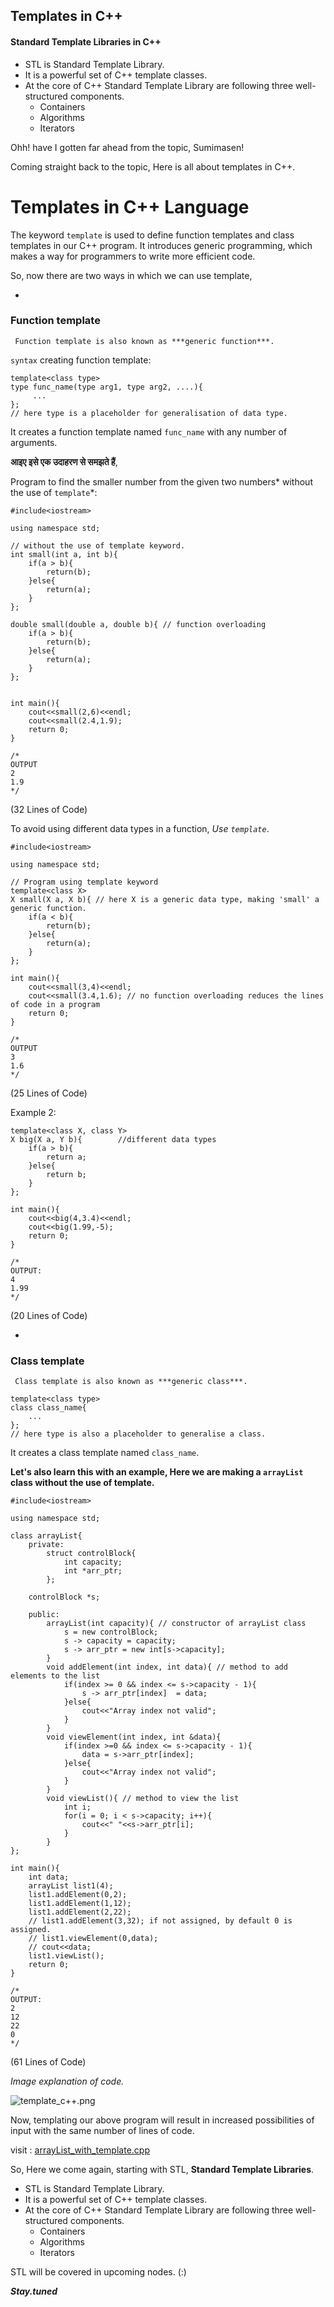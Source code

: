 ## Templates in C++

#### Standard Template Libraries in C++
- STL is Standard Template Library.
- It is a powerful set of C++ template classes.
- At the core of C++ Standard Template Library are following three well-structured components.
    - Containers                            
    - Algorithms                    
    - Iterators

Ohh! have I gotten far ahead from the topic, Sumimasen! 

Coming straight back to the topic, Here is all about templates in C++.

# Templates in C++ Language

The keyword `template` is used to define function templates and class templates in our C++ program.
It introduces generic programming, which makes a way for programmers to write more efficient code.

So, now there are two ways in which we can use template, 


- 
 ### Function template

     Function template is also known as ***generic function***.

`syntax` creating function template:
```
template<class type> 
type func_name(type arg1, type arg2, ....){
     ...
};
// here type is a placeholder for generalisation of data type.
```
It creates a function template named `func_name` with any number of arguments.

**आइए इसे एक उदाहरण से समझते हैं**,

Program to find the smaller number from the given two numbers* without the use of `template`*:
```
#include<iostream>

using namespace std;

// without the use of template keyword.
int small(int a, int b){
    if(a > b){
        return(b);    
    }else{
        return(a);
    }
};

double small(double a, double b){ // function overloading
    if(a > b){
        return(b);
    }else{
        return(a);
    }
};


int main(){
    cout<<small(2,6)<<endl;
    cout<<small(2.4,1.9);
    return 0;
}

/*
OUTPUT
2
1.9
*/
```
(32 Lines of Code)

To avoid using different data types in a function,  *Use `template`*.

```
#include<iostream>

using namespace std;

// Program using template keyword
template<class X>
X small(X a, X b){ // here X is a generic data type, making 'small' a generic function.
    if(a < b){
        return(b);
    }else{
        return(a);
    }
};

int main(){
    cout<<small(3,4)<<endl;
    cout<<small(3.4,1.6); // no function overloading reduces the lines of code in a program
    return 0;
}

/*
OUTPUT
3
1.6
*/

```
(25 Lines of Code)

Example 2:
```
template<class X, class Y>  
X big(X a, Y b){        //different data types
    if(a > b){
        return a;
    }else{
        return b;
    }
};

int main(){
    cout<<big(4,3.4)<<endl;
    cout<<big(1.99,-5);
    return 0;
}

/*
OUTPUT:
4
1.99
*/

```

(20 Lines of Code)

- 
 ### Class template
     Class template is also known as ***generic class***.

```
template<class type> 
class class_name{
    ...
};
// here type is also a placeholder to generalise a class.
```
It creates a class template named `class_name`.

**Let's also learn this with an example, 
Here we are making a `arrayList` class without the use of template.**
```
#include<iostream>

using namespace std;

class arrayList{
    private:
        struct controlBlock{
            int capacity;
            int *arr_ptr;
        };

    controlBlock *s;

    public:
        arrayList(int capacity){ // constructor of arrayList class
            s = new controlBlock;
            s -> capacity = capacity;
            s -> arr_ptr = new int[s->capacity];
        }
        void addElement(int index, int data){ // method to add elements to the list
            if(index >= 0 && index <= s->capacity - 1){
                s -> arr_ptr[index]  = data;
            }else{
                cout<<"Array index not valid";
            }
        }
        void viewElement(int index, int &data){
            if(index >=0 && index <= s->capacity - 1){
                data = s->arr_ptr[index];
            }else{
                cout<<"Array index not valid";
            }
        }
        void viewList(){ // method to view the list
            int i;
            for(i = 0; i < s->capacity; i++){
                cout<<" "<<s->arr_ptr[i];
            }
        }
};

int main(){
    int data;
    arrayList list1(4);
    list1.addElement(0,2);
    list1.addElement(1,12);
    list1.addElement(2,22);
    // list1.addElement(3,32); if not assigned, by default 0 is assigned.
    // list1.viewElement(0,data);
    // cout<<data;
    list1.viewList();
    return 0;
}

/*
OUTPUT:
2
12
22
0
*/
```
(61 Lines of Code)

*Image explanation of code.*

![template_c++.png](https://cdn.hashnode.com/res/hashnode/image/upload/v1613036200174/AEfvN3Sbj.png)

Now, templating our above program will result in increased possibilities of input with the same number of lines of code.

visit : [arrayList_with_template.cpp](https://github.com/abhishekchandra2522k/CPPrograms/blob/master/Standard%20Template%20Library%20/arrayList_with_template.cpp)

So, Here we come again, starting with STL, **Standard Template Libraries**.
- STL is Standard Template Library.
- It is a powerful set of C++ template classes.
- At the core of C++ Standard Template Library are following three well-structured components.
    - Containers                            
    - Algorithms                    
    - Iterators

STL will be covered in upcoming nodes. (:)

***Stay.tuned***